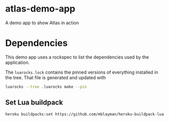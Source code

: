# atlas-demo-app

A demo app to show Atlas in action

# Dependencies

This demo app uses a rockspec to list the dependencies used
by the application.

The `luarocks.lock` contains the pinned versions
of everything installed in the tree.
That file is generated and updated
with

```bash
luarocks --tree .luarocks make --pin
```

## Set Lua buildpack

```
heroku buildpacks:set https://github.com/mblayman/heroku-buildpack-lua
```
